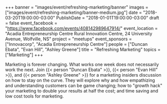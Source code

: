 +++
banner = "images/event/refreshing-marketing/banner"
images = ["images/event/refreshing-marketing/banner-medium.jpg"]
date = "2018-03-20T19:00:00-03:00"
PublishDate = "2018-01-01T19:00:00-03:00"
draft = false
event_facebook = "https://www.facebook.com/events/408142989647914/"
event_location = "Acadia Entrepreneurship Centre Rural Innovation Centre, 24 University Avenue, Wolfville, NS"
project = "meetups"
event_sponsors = ["Innovacorp", "Acadia Entrepreneurship Centre"]
people = ["Duncan Ebata", "Evan Hill", "Ashley Greene"]
title = "Refreshing Marketing"
topics = ["Marketing"]
+++

Marketing is forever changing.  What works one week does not necessarily work the next.  Join {{< person "Duncan Ebata" >}}, {{< person "Evan Hill" >}}, and {{< person "Ashley Greene" >}} for a marketing insiders discussion on how to stay on the curve.   They will explore why and how empathizing and understanding customers can be game changing; how to "growth hack" your marketing to double your results at half the cost; and time saving and low cost tools for marketing.
